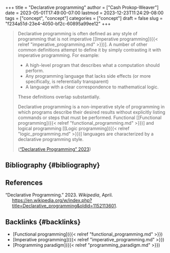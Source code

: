 +++
title = "Declarative programming"
author = ["Cash Prokop-Weaver"]
date = 2023-05-01T17:49:00-07:00
lastmod = 2023-12-23T11:24:29-08:00
tags = ["concept", "concept"]
categories = ["concept"]
draft = false
slug = "f234a51d-23e4-4050-bf2c-60895a99ee12"
+++

> Declarative programming is often defined as any style of programming that is not imperative [[Imperative programming]({{< relref "imperative_programming.md" >}})]. A number of other common definitions attempt to define it by simply contrasting it with imperative programming. For example:
>
> -   A high-level program that describes what a computation should perform.
> -   Any programming language that lacks side effects (or more specifically, is referentially transparent)
> -   A language with a clear correspondence to mathematical logic.
>
> These definitions overlap substantially.
>
> Declarative programming is a non-imperative style of programming in which programs describe their desired results without explicitly listing commands or steps that must be performed. Functional [[Functional programming]({{< relref "functional_programming.md" >}})] and logical programming [[Logic programming]({{< relref "logic_programming.md" >}})] languages are characterized by a declarative programming style.
>
> (<a href="#citeproc_bib_item_1">“Declarative Programming” 2023</a>)


## Bibliography {#bibliography}

## References

<style>.csl-entry{text-indent: -1.5em; margin-left: 1.5em;}</style><div class="csl-bib-body">
  <div class="csl-entry"><a id="citeproc_bib_item_1"></a>“Declarative Programming.” 2023. <i>Wikipedia</i>, April. <a href="https://en.wikipedia.org/w/index.php?title=Declarative_programming&oldid=1152113601">https://en.wikipedia.org/w/index.php?title=Declarative_programming&#38;oldid=1152113601</a>.</div>
</div>



## Backlinks {#backlinks}

-   [Functional programming]({{< relref "functional_programming.md" >}})
-   [Imperative programming]({{< relref "imperative_programming.md" >}})
-   [Programming paradigm]({{< relref "programming_paradigm.md" >}})
